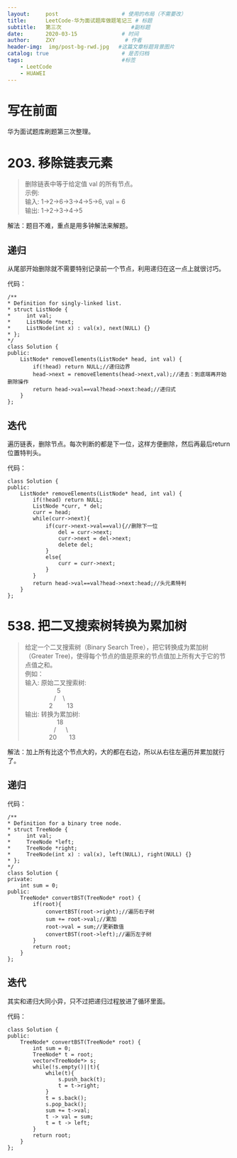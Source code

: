 ```yaml
---
layout:     post                    # 使用的布局（不需要改）
title:      LeetCode-华为面试题库做题笔记三 # 标题 
subtitle:   第三次                      #副标题
date:       2020-03-15              # 时间
author:     ZXY                      # 作者
header-img:  img/post-bg-rwd.jpg   #这篇文章标题背景图片
catalog: true                       # 是否归档
tags:                               #标签
    - LeetCode
    - HUAWEI
---
```


# 写在前面
华为面试题库刷题第三次整理。

# 203. 移除链表元素
>删除链表中等于给定值 val 的所有节点。<br/>
示例:<br/>
输入: 1->2->6->3->4->5->6, val = 6<br/>
输出: 1->2->3->4->5<br/>

解法：题目不难，重点是用多钟解法来解题。

## 递归
从尾部开始删除就不需要特别记录前一个节点，利用递归在这一点上就很讨巧。

代码：

    /**
    * Definition for singly-linked list.
    * struct ListNode {
    *     int val;
    *     ListNode *next;
    *     ListNode(int x) : val(x), next(NULL) {}
    * };
    */
    class Solution {
    public:
        ListNode* removeElements(ListNode* head, int val) {
            if(!head) return NULL;//递归边界
            head->next = removeElements(head->next,val);//递去：到底端再开始删除操作
            return head->val==val?head->next:head;//递归式
        }
    };

## 迭代
遍历链表，删除节点。每次判断的都是下一位，这样方便删除，然后再最后return位置特判头。

代码：

    class Solution {
    public:
        ListNode* removeElements(ListNode* head, int val) {
            if(!head) return NULL;
            ListNode *curr, * del;
            curr = head;
            while(curr->next){
                if(curr->next->val==val){//删除下一位
                    del = curr->next;
                    curr->next = del->next;
                    delete del;
                }
                else{
                    curr = curr->next;
                }
            }
            return head->val==val?head->next:head;//头元素特判
        }
    };

# 538. 把二叉搜索树转换为累加树
>给定一个二叉搜索树（Binary Search Tree），把它转换成为累加树（Greater Tree)，使得每个节点的值是原来的节点值加上所有大于它的节点值之和。<br/>
例如：<br/>
输入: 原始二叉搜索树:<br/>
&emsp; &emsp; &emsp; &emsp; 5<br/>
&emsp; &emsp; &emsp; &ensp; / &ensp; \ <br/>
&emsp; &emsp; &emsp; 2&emsp;&emsp; 13<br/>
输出: 转换为累加树:<br/>
&emsp; &emsp; &emsp; &emsp; 18<br/>
&emsp; &emsp; &emsp; &ensp; / &emsp; \ <br/>
&emsp; &emsp; &emsp; 20&emsp;&emsp;13<br/>

解法：加上所有比这个节点大的，大的都在右边，所以从右往左遍历并累加就行了。

## 递归

代码：

    /**
    * Definition for a binary tree node.
    * struct TreeNode {
    *     int val;
    *     TreeNode *left;
    *     TreeNode *right;
    *     TreeNode(int x) : val(x), left(NULL), right(NULL) {}
    * };
    */
    class Solution {
    private:
        int sum = 0;
    public:
        TreeNode* convertBST(TreeNode* root) {
            if(root){
                convertBST(root->right);//遍历右子树
                sum += root->val;//累加
                root->val = sum;//更新数值
                convertBST(root->left);//遍历左子树
            }
            return root;
        }
    };

## 迭代
其实和递归大同小异，只不过把递归过程放进了循环里面。

代码：

    class Solution {
    public:
        TreeNode* convertBST(TreeNode* root) {
            int sum = 0;
            TreeNode* t = root;
            vector<TreeNode*> s;
            while(!s.empty()||t){
                while(t){
                    s.push_back(t);
                    t = t->right;
                }
                t = s.back();
                s.pop_back();
                sum += t->val;
                t -> val = sum;
                t = t -> left;
            }
            return root;
        }
    };
